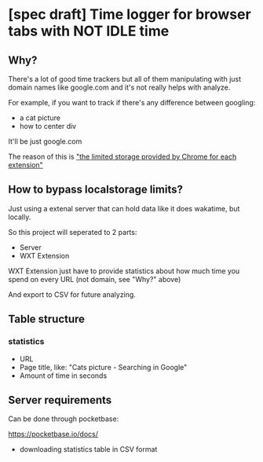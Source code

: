 # [spec draft] Time logger for browser tabs with NOT IDLE time

## Why?

There's a lot of good time trackers but all of them manipulating with just domain names like google.com and it's not really helps with analyze. 

For example, if you want to track if there's any difference between googling:
- a cat picture
- how to center div

It'll be just google.com

The reason of this is ["the limited storage provided by Chrome for each extension"](https://github.com/sheepzh/time-tracker-4-browser/issues/261#issuecomment-1958738916)

## How to bypass localstorage limits?

Just using a extenal server that can hold data like it does wakatime, but locally.

So this project will seperated to 2 parts:
- Server
- WXT Extension

WXT Extension just have to provide statistics about how much time you spend on every URL (not domain, see "Why?" above)

And export to CSV for future analyzing.

## Table structure

### statistics

- URL
- Page title, like: "Cats picture - Searching in Google"
- Amount of time in seconds

## Server requirements

Can be done through pocketbase:

https://pocketbase.io/docs/

- downloading statistics table in CSV format
